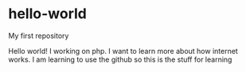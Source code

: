 # hello-world
My first repository


Hello world! 
   I working on php. I want to learn more about how internet works.
   I am learning to use the github so this is the stuff for learning
